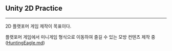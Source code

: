 ## Unity 2D Practice

<hr>

2D 플랫포머 게임 제작이 목표이다.

플랫포머 게임에서 미니게임 형식으로 이동하여 즐길 수 있는 모방 컨텐츠 제작 중([HuntingEagle.md](https://github.com/kkyoulza/Unity/blob/main/2D/HuntingEagle.md))
